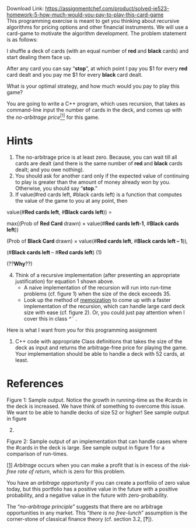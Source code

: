 Download Link: https://assignmentchef.com/product/solved-ie523-homework-5-how-much-would-you-pay-to-play-this-card-game
<br>
This programming exercise is meant to get you thinking about recursive algorithms for pricing options and other financial instruments. We will use a card-game to motivate the algorithm development. The problem statement is as follows:

I shuffle a deck of cards (with an equal number of <strong>red </strong>and <strong>black </strong>cards) and start dealing them face up.

After any card you can say “<strong>stop</strong>”, at which point I pay you $1 for every <strong>red </strong>card dealt and you pay me $1 for every <strong>black </strong>card dealt.

What is your optimal strategy, and how much would you pay to play this game?

You are going to write a C++ program, which uses recursion, that takes as command-line input the number of cards in the deck, and comes up with the <em>no-arbitrage price</em><a href="#_ftn1" name="_ftnref1"><sup>[1]</sup></a> for this game.

<h1>Hints</h1>

<ol>

 <li>The no-arbitrage price is at least zero. Because, you can wait till all cards are dealt (and there is the same number of <strong>red </strong>and <strong>black </strong>cards dealt; and you owe nothing).</li>

 <li>You should ask for another card only if the expected value of continuing to play is greater than the amount of money already won by you. Otherwise, you should say “<strong>stop</strong>.”</li>

 <li>If value(#red cards left, #black cards left) is a function that computes the value of the game to you at any point, then</li>

</ol>

value(#<strong>Red cards left</strong>, #<strong>Black cards left</strong>)) =

max{(Prob of <strong>Red Card </strong>drawn) × value(#<strong>Red cards left-1</strong>, #<strong>Black cards left</strong>))


(Prob of <strong>Black Card </strong>drawn) × value(#<strong>Red cards left</strong>, #<strong>Black cards left – 1</strong>))<em>,</em>

(#<strong>Black cards left </strong>– #<strong>Red cards left</strong>) (1)

(??<strong>Why</strong>??)

<ol start="4">

 <li>Think of a recursive implementation (after presenting an appropriate justification) for equation 1 shown above.

  <ul>

   <li>A naive implementation of the recursion will run into run-time problems (cf. figure 1) when the size of the deck exceeds 35.</li>

   <li>Look up the method of <a href="https://en.wikipedia.org/wiki/Memoization">memoization</a> to come up with a faster implementation of the recursion, which can handle large card deck size with ease (cf. figure 2). Or, you could just pay attention when I cover this in class <em>^</em>¨ .</li>

  </ul></li>

</ol>

Here is what I want from you for this programming assignment

<ol>

 <li>C++ code with appropriate Class definitions that takes the size of the deck as input and returns the arbitrage-free price for playing the game. Your implementation should be able to handle a deck with 52 cards, at least.</li>

</ol>

<h1>References</h1>

Figure 1: Sample output. Notice the growth in running-time as the #cards in the deck is increased. We have think of something to overcome this issue. We want to be able to handle decks of size 52 or higher! See sample output in figure

2.

Figure 2: Sample output of an implementation that can handle cases where the #cards in the deck is large. See sample output in figure 1 for a comparison of run-times.

<a href="#_ftnref1" name="_ftn1">[1]</a> <em>Arbitrage </em>occurs when you can make a profit that is in excess of the <em>risk-free rate of return</em>, which is zero for this problem.

You have an <em>arbitrage opportunity </em>if you can create a portfolio of zero value today, but this portfolio has a positive value in the future with a positive probability, and a negative value in the future with zero-probability.

The “<em>no-arbitrage principle</em>” suggests that there are no arbitrage opportunities in any market. This “<em>there is no free-lunch</em>” assumption is the corner-stone of classical finance theory (cf. section 3.2, [<strong>?</strong>]).